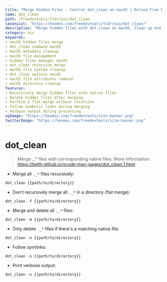 ```yaml
---
title: "Merge Hidden Files - Control dot_clean on macOS | Online Free DevTools by Hexmos"
name: dot_clean
path: /freedevtools/tldr/osx/dot_clean
canonical: "https://hexmos.com/freedevtools/tldr/osx/dot_clean/"
description: "Merge hidden files with dot_clean on macOS. Clean up and manage metadata files associated with native files effectively. Free online tool, no registration required."
category: osx
keywords:
- macOS hidden files merge
- dot_clean command macOS
- macOS metadata cleanup
- macOS file management
- hidden files manager macOS
- dot_clean recursive merge
- macOS file system cleanup
- dot_clean options macOS
- macOS file attributes removal
- macOS directory cleanup
features:
- Recursively merge hidden files with native files
- Delete hidden files after merging
- Perform a flat merge without recursion
- Follow symbolic links during merging
- Verbose output during processing
ogImage: "https://hexmos.com/freedevtools/site-banner.png"
twitterImage: "https://hexmos.com/freedevtools/site-banner.png"
---
```


# dot_clean

> Merge ._* files with corresponding native files.
> More information: <https://keith.github.io/xcode-man-pages/dot_clean.1.html>.

- Merge all `._*` files recursively:

`dot_clean {{path/to/directory}}`

- Don't recursively merge all `._*` in a directory (flat merge):

`dot_clean -f {{path/to/directory}}`

- Merge and delete all `._*` files:

`dot_clean -m {{path/to/directory}}`

- Only delete `._*` files if there's a matching native file:

`dot_clean -n {{path/to/directory}}`

- Follow symlinks:

`dot_clean -s {{path/to/directory}}`

- Print verbose output:

`dot_clean -v {{path/to/directory}}`
